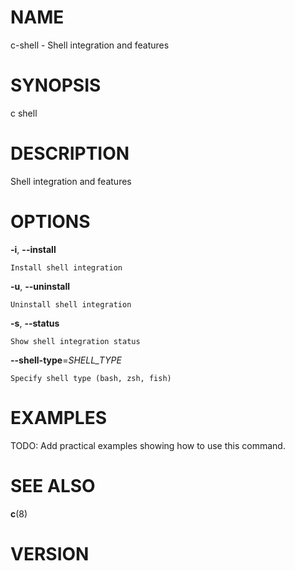 # NAME

c-shell - Shell integration and features

# SYNOPSIS

c shell

# DESCRIPTION

Shell integration and features

# OPTIONS

<!-- BEGIN GENERATED OPTIONS -->
**-i**, **--install**

    Install shell integration

**-u**, **--uninstall**

    Uninstall shell integration

**-s**, **--status**

    Show shell integration status

**--shell-type**=*SHELL_TYPE*

    Specify shell type (bash, zsh, fish)

<!-- END GENERATED OPTIONS -->

# EXAMPLES

TODO: Add practical examples showing how to use this command.

# SEE ALSO

**c**(8)

# VERSION

<!-- VERSION PLACEHOLDER -->
